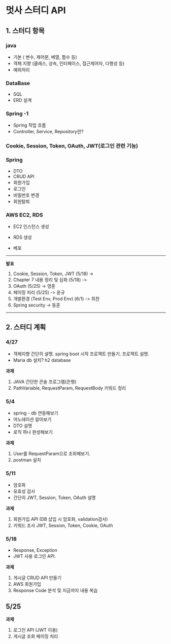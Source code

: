 # 멋사 스터디 API

## 1. 스터디 항목
### java
- 기본 ( 변수, 제어문, 베열, 함수 등)
- 객체 지향 (클래스, 상속, 인터페이스, 접근제어자, 다형성 등)
- 예외처리

### DataBase
- SQL
- ERD 설계

### Spring -1
- Spring 작업 흐름
- Controller, Service, Repository란?

### Cookie, Session, Token, OAuth, JWT(로그인 관련 기능)

### Spring
- DTO
- CRUD API
- 회원가입
- 로그인
- 비밀번호 변경
- 회원탈퇴

### AWS EC2, RDS
- EC2 인스턴스 생성
- RDS 생성

- 베포

- - - -
**발표**
1. Cookie, Session, Token, JWT (5/18) ->
2. Chapter 7 내용 정리 및 심화 (5/18)      ->
3. OAuth (5/25)                                        -> 영훈
4. 페이징 처리 (5/25)                                  -> 윤규
5. 개발환경 (Test Env, Prod Env) (6/1)     -> 희찬
6. Spring security                                     -> 동훈

- - - -
## 2. 스터디 계획
### 4/27
- 객체지향 간단히 설명. spring boot 시작 프로젝트 만들기. 프로젝트 설명.
- Maria db 설치? h2 database

**과제**
1. JAVA 간단한 콘솔 프로그램(은행)
2. PathVariable, RequestParam, RequestBody 키워드 정리


### 5/4
- spring - db 연동해보기
- 어노테이션 알아보기
- DTO 설명
- 로직 하나 완성해보기

**과제**
1. User를 RequestParam으로 조회해보기.
2. postman 설치


### 5/11
- 암호화
- 유효성 검사
- 간단히 JWT, Session, Token, OAuth 설명

**과제**
1. 회원가입 API (DB 삽입 시 암호화, validation검사)
2. 키워드 조사 JWT, Session, Token, Cookie, OAuth


### 5/18
- Response, Exception
- JWT 사용 로그인 API.

**과제**
1. 게시글 CRUD API 만들기
2. AWS 회원가입
3. Response Code 분석 및 지금까지 내용 복습

## 5/25


**과제**
1. 로그인 API (JWT 이용)
2. 게시글 조회 페이징 처리
